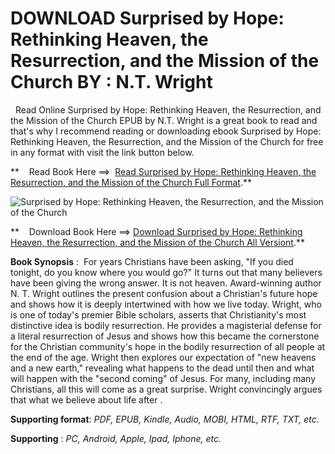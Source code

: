  **DOWNLOAD Surprised by Hope: Rethinking Heaven, the Resurrection, and the Mission of the Church BY : N.T. Wright**
===================================================================================================================

  Read Online Surprised by Hope: Rethinking Heaven, the Resurrection, and the Mission of the Church EPUB by N.T. Wright is a great book to read and that's why I recommend reading or downloading ebook Surprised by Hope: Rethinking Heaven, the Resurrection, and the Mission of the Church for free in any format with visit the link button below.

**    Read Book Here ==>  [Read Surprised by Hope: Rethinking Heaven, the Resurrection, and the Mission of the Church Full Format](https://goodreadbook.site/?book=B0010SIPOY).**

![Surprised by Hope: Rethinking Heaven, the Resurrection, and the Mission of the Church](https://i.gr-assets.com/images/S/compressed.photo.goodreads.com/books/1519939957l/38897141.jpg)

**    Download Book Here ==> [Download Surprised by Hope: Rethinking Heaven, the Resurrection, and the Mission of the Church All Versiont](https://goodreadbook.site/?book=B0010SIPOY).**

**Book Synopsis** :  For years Christians have been asking, "If you died tonight, do you know where you would go?" It turns out that many believers have been giving the wrong answer. It is not heaven. Award-winning author N. T. Wright outlines the present confusion about a Christian's future hope and shows how it is deeply intertwined with how we live today. Wright, who is one of today's premier Bible scholars, asserts that Christianity's most distinctive idea is bodily resurrection. He provides a magisterial defense for a literal resurrection of Jesus and shows how this became the cornerstone for the Christian community's hope in the bodily resurrection of all people at the end of the age. Wright then explores our expectation of "new heavens and a new earth," revealing what happens to the dead until then and what will happen with the "second coming" of Jesus. For many, including many Christians, all this will come as a great surprise. Wright convincingly argues that what we believe about life after .

**Supporting format**: _PDF, EPUB, Kindle, Audio, MOBI, HTML, RTF, TXT, etc._

**Supporting** : _PC, Android, Apple, Ipad, Iphone, etc._
